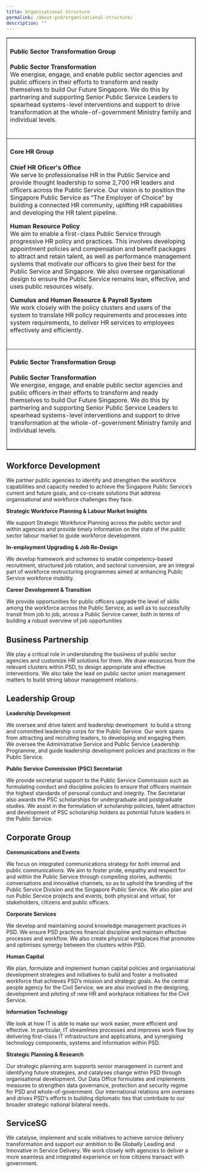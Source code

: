 ```yaml
---
title: Organisational Structure
permalink: /about-psd/organisational-structure/
description: ""
---
```

<table cellpadding="10" cellspacing="0" border="1" align="center" width="100%"> <tbody>
	
<tr> <td>
<p></p><h4>Public Sector Transformation Group</h4><p></p>
<p><strong>Public Sector Transformation</strong>
<br>We energise, engage, and enable public sector agencies and public officers in their efforts to transform and ready themselves to build Our Future Singapore. We do this by partnering and supporting Senior Public Service Leaders to spearhead systems-level interventions and support to drive transformation at the whole-of-government Ministry family and individual levels.<br><br></p>
</td></tr> 

<tr> <td>
<p></p><h4>Core HR Group</h4><p></p>
<p><strong>Chief HR Oficer's Office</strong>
<br>We serve to professionalise HR in the Public Service and provide thought leadership to some 2,700 HR leaders and officers across the Public Service. Our vision is to position the Singapore Public Service as “The Employer of Choice" by building a connected HR community, uplifting HR capabilities and developing the HR talent pipeline.<br></p>
<p><strong>Human Resource Policy</strong>
<br>We aim to enable a first-class Public Service through progressive HR policy and practices. This involves developing appointment policies and compensation and benefit packages to attract and retain talent, as well as performance management systems that motivate our officers to give their best for the Public Service and Singapore. We also oversee organisational design to ensure the Public Service remains lean, effective, and uses public resources wisely.<br></p>
<p><strong>Cumulus and Human Resource &amp; Payroll System</strong>
<br>We work closely with the policy clusters and users of the system to translate HR policy requirements and processes into system requirements, to deliver HR services to employees effectively and efficiently.<br><br></p>
</td></tr> 

<tr> <td>
<p></p><h4>Public Sector Transformation Group</h4><p></p>
<p><strong>Public Sector Transformation</strong>
<br>We energise, engage, and enable public sector agencies and public officers in their efforts to transform and ready themselves to build Our Future Singapore. We do this by partnering and supporting Senior Public Service Leaders to spearhead systems-level interventions and support to drive transformation at the whole-of-government Ministry family and individual levels.<br><br></p>
</td></tr> 

</tbody> </table>



Workforce Development
---------------------

We partner public agencies to identify and strengthen the workforce capabilities and capacity needed to achieve the Singapore Public Service’s current and future goals, and co-create solutions that address organisational and workforce challenges they face.

**Strategic Workforce Planning &amp; Labour Market Insights**

We support Strategic Workforce Planning across the public sector and within agencies and provide timely information on the state of the public sector labour market to guide workforce development.

**In-employment Upgrading &amp; Job Re-Design**

We develop framework and schemes to enable competency-based recruitment, structured job rotation, and sectoral conversion, are an integral part of workforce restructuring programmes aimed at enhancing Public Service workforce mobility.

**Career Development &amp; Transition**

We provide opportunities for public officers upgrade the level of skills among the workforce across the Public Service, as well as to successfully transit from job to job, across a Public Service career, both in terms of building a robust overview of job opportunities

Business Partnership
--------------------

We play a critical role in understanding the business of public sector agencies and customize HR solutions for them. We draw resources from the relevant clusters within PSD, to design appropriate and effective interventions. We also take the lead on public sector union management matters to build strong labour management relations.

Leadership Group
----------------

**Leadership Development**

We oversee and drive talent and leadership development &nbsp;to build a strong and committed leadership corps for the Public Service. Our work spans from attracting and recruiting leaders, to developing and engaging them. We oversee the Administrative Service and Public Service Leadership Programme, and guide leadership development policies and practices in the Public Service.

**Public Service Commission (PSC) Secretariat**

We provide secretariat support to the Public Service Commission such as formulating conduct and discipline policies to ensure that officers maintain the highest standards of personal conduct and integrity. The Secretariat also awards the PSC scholarships for undergraduate and postgraduate studies. We assist in the formulation of scholarship policies, talent attraction and development of PSC scholarship holders as potential future leaders in the Public Service.

Corporate Group
---------------

**Communications and Events**

We focus on integrated communications strategy for both internal and public communications. We aim to foster pride, empathy and respect for and within the Public Service through compelling stories, authentic conversations and innovative channels, so as to uphold the branding of the Public Service Division and the Singapore Public Service. We also plan and run Public Service projects and events, both physical and virtual, for stakeholders, citizens and public officers.

**Corporate Services**

We develop and maintaining sound knowledge management practices in PSD. We ensure PSD practices financial discipline and maintain effective processes and workflow. We also create physical workplaces that promotes and optimises synergy between the clusters within PSD.

**Human Capital**

We plan, formulate and implement human capital policies and organisational development strategies and initiatives to build and foster a motivated workforce that achieves PSD’s mission and strategic goals. As the central people agency for the Civil Service, we are also involved in the designing, development and piloting of new HR and workplace initiatives for the Civil Service.

**Information Technology**

We look at how IT is able to make our work easier, more efficient and effective. In particular, IT streamlines processes and improves work flow by delivering first-class IT infrastructure and applications, and synergising technology components, systems and information within PSD.

**Strategic Planning &amp; Research**

Our strategic planning arm supports senior management in current and identifying future strategies, and catalyses change within PSD through organisational development. Our Data Office formulates and implements measures to strengthen data governance, protection and security regime for PSD and whole-of-government. Our international relations arm oversees and drives PSD's efforts in building diplomatic ties that contribute to our broader strategic national bilateral needs.

ServiceSG
---------

We catalyse, implement and scale initiatives to achieve service delivery transformation and support our ambition to Be Globally Leading and Innovative in Service Delivery. We work closely with agencies to deliver a more seamless and integrated experience on how citizens transact with government.